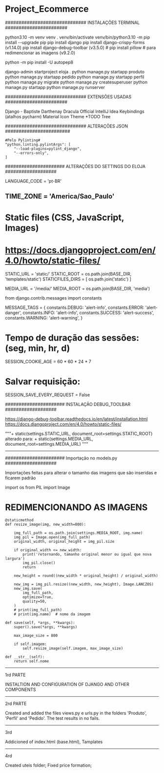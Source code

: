 # Project_Ecommerce

##############################   INSTALAÇÕES TERMINAL   #######################

python3.10 -m venv venv
. venv/bin/activate
venv/bin/python3.10 -m pip install --upgrade pip
pip install django
pip install django-crispy-forms (v1.14.0)
pip install django-debug-toolbar (v3.5.0) #
pip install pillow # para redimencionar as imagens (v9.2.0)

python -m pip install -U autopep8

django-admin startproject eloja .
python manage.py startapp produto
python manage.py startapp pedido
python manage.py startapp perfil
python manage.py migrate
python manage.py createsuperuser
python manage.py startapp
python manage.py runserver


##############################     EXTENSÕES USADAS     #######################

Django - Baptiste Darthenay
Dracula Official
IntelliJ Idea Keybindings (atalhos pycharm)
Material Icon Theme
*TODO Tree



##############################     ALTERAÇÕES JSON     ########################

    #Pelo Pylinting#
    "python.linting.pylintArgs": [
        "--load-plugins=pylint_django",
        "--errors-only",
    ]


######################     ALTERAÇÕES DO SETTINGS DO ELOJA     ###################

LANGUAGE_CODE = 'pt-BR'

TIME_ZONE = 'America/Sao_Paulo'
-------------------------------------------------

# Static files (CSS, JavaScript, Images)
# https://docs.djangoproject.com/en/4.0/howto/static-files/

STATIC_URL = 'static/'
STATIC_ROOT = os.path.join(BASE_DIR, 'templates/static')
STATICFILES_DIRS = [
    os.path.join('static')
]

MEDIA_URL = '/media/'
MEDIA_ROOT = os.path.join(BASE_DIR, 'media')

from django.contrib.messages import constants

MESSAGE_TAGS = {
    constants.DEBUG: 'alert-info',
    constants.ERROR: 'alert-danger',
    constants.INFO: 'alert-info',
    constants.SUCCESS: 'alert-success',
    constants.WARNING: 'alert-warning',
}


# Tempo de duração das sessões: (seg, min, hr, d)
SESSION_COOKIE_AGE = 60 * 60 * 24 * 7

# Salvar requisição:
SESSION_SAVE_EVERY_REQUEST = False




######################     INSTALAÇÃO DEBUG_TOOLBAR     ###################

https://django-debug-toolbar.readthedocs.io/en/latest/installation.html
https://docs.djangoproject.com/en/4.0/howto/static-files/
 
 """+ static(settings.STATIC_URL, document_root=settings.STATIC_ROOT) 
    alterado para:
    + static(settings.MEDIA_URL, document_root=settings.MEDIA_URL)   """



------------------------------------------------------------------------------
######################     Importação no models.py     ###################

Importações feitas para alterar o tamanho das imagens que são inseridas e ficarem
padrão


import os
from PIL import Image


# REDIMENCIONANDO AS IMAGENS

    @staticmethod
    def resize_image(img, new_width=800):

        img_full_path = os.path.join(settings.MEDIA_ROOT, img.name)
        img_pil = Image.open(img_full_path)
        original_width, original_height = img_pil.size

        if original_width <= new_width:
            print('retornando, tamanho original menor ou igual que nova largura')
            img_pil.close()
            return

        new_height = round((new_width * original_height) / original_width)

        new_img = img_pil.resize((new_width, new_height), Image.LANCZOS)
        new_img.save(
            img_full_path,
            optimize=True,
            quality=50,
        )
        # print(img_full_path)
        # print(img.name)  # nome da imagem

    def save(self, *args, **kwargs):
        super().save(*args, **kwargs)

        max_image_size = 800

        if self.imagem:
            self.resize_image(self.imagem, max_image_size)

    def __str__(self):
        return self.nome
------------------------------------------------------------------------------
1rd PARTE

INSTALTION AND CONFIGURATION OF DJANGO AND OTHER COMPONENTS


------------------------------------------------------------------------------


2rd PARTE 

Created and added the files views.py e urls.py in the folders 'Produto',
 'Perfil' and 'Pedido'. The test results in no fails.

------------------------------------------------------------------------------

3rd

Addicioned of index.html (base.html), Tamplates


------------------------------------------------------------------------------

4rd 

Created uteis folder;
Fixed price formation;




